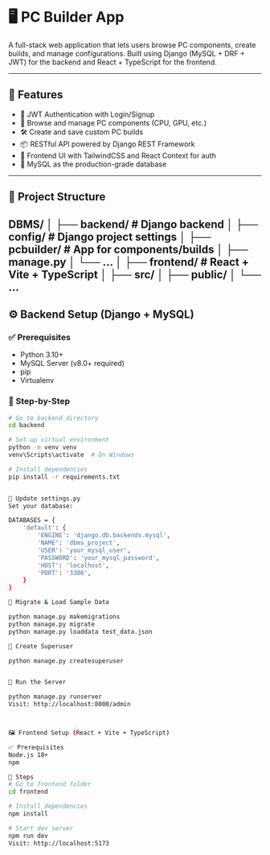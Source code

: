 # 🖥️ PC Builder App

A full-stack web application that lets users browse PC components, create builds, and manage configurations. Built using Django (MySQL + DRF + JWT) for the backend and React + TypeScript for the frontend.

---

## 🚀 Features

- 🔐 JWT Authentication with Login/Signup
- 🔧 Browse and manage PC components (CPU, GPU, etc.)
- 🛠️ Create and save custom PC builds
- 📦 RESTful API powered by Django REST Framework
- 🎨 Frontend UI with TailwindCSS and React Context for auth
- 🧪 MySQL as the production-grade database

---

## 📁 Project Structure

DBMS/
│
├── backend/ # Django backend
│ ├── config/ # Django project settings
│ ├── pcbuilder/ # App for components/builds
│ ├── manage.py
│ └── ...
│
├── frontend/ # React + Vite + TypeScript
│ ├── src/
│ ├── public/
│ └── ...
---

## ⚙️ Backend Setup (Django + MySQL)

### ✅ Prerequisites
- Python 3.10+
- MySQL Server (v8.0+ required)
- pip
- Virtualenv

### 🔨 Step-by-Step

```bash
# Go to backend directory
cd backend

# Set up virtual environment
python -m venv venv
venv\Scripts\activate  # On Windows

# Install dependencies
pip install -r requirements.txt


🔧 Update settings.py
Set your database:

DATABASES = {
    'default': {
        'ENGINE': 'django.db.backends.mysql',
        'NAME': 'dbms_project',
        'USER': 'your_mysql_user',
        'PASSWORD': 'your_mysql_password',
        'HOST': 'localhost',
        'PORT': '3306',
    }
}

🔄 Migrate & Load Sample Data

python manage.py makemigrations
python manage.py migrate
python manage.py loaddata test_data.json

👤 Create Superuser

python manage.py createsuperuser


🏃 Run the Server

python manage.py runserver
Visit: http://localhost:8000/admin



🖼️ Frontend Setup (React + Vite + TypeScript)

✅ Prerequisites
Node.js 18+
npm

🔨 Steps
# Go to frontend folder
cd frontend

# Install dependencies
npm install

# Start dev server
npm run dev
Visit: http://localhost:5173


```




